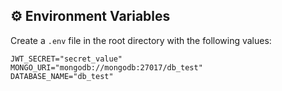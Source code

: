 ## ⚙️ Environment Variables

Create a `.env` file in the root directory with the following values:

```env
JWT_SECRET="secret_value"
MONGO_URI="mongodb://mongodb:27017/db_test"
DATABASE_NAME="db_test"
```
